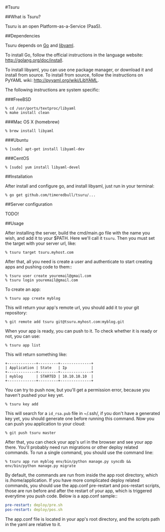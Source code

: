#Tsuru

##What is Tsuru?

Tsuru is an open Platform-as-a-Service (PaaS).

##Dependencies

Tsuru depends on [Go](http://golang.org) and [libyaml](http://pyyaml.org/wiki/LibYAML).

To install Go, follow the official instructions in the language website:
http://golang.org/doc/install.

To install libyaml, you can use one package manager, or download it and install
from source. To install from source, follow the instructions on PyYAML wiki:
http://pyyaml.org/wiki/LibYAML.

The following instructions are system specific:

###FreeBSD

    % cd /usr/ports/textproc/libyaml
    % make install clean

###Mac OS X (homebrew)

    % brew install libyaml

###Ubuntu

    % [sudo] apt-get install libyaml-dev

###CentOS

    % [sudo] yum install libyaml-devel

##Installation

After install and configure go, and install libyaml, just run in your terminal:

    % go get github.com/timeredbull/tsuru/...

##Server configuration

TODO!

##Usage

After installing the server, build the cmd/main.go file with the name you wish, and add it to your $PATH. Here we'll call it `tsuru`.
Then you must set the target with your server url, like:

  `% tsuru target tsuru.myhost.com`

After that, all you need is create a user and authenticate to start creating apps and pushing code to them::

    % tsuru user create youremail@gmail.com
    % tsuru login youremail@gmail.com

To create an app:

  `% tsuru app create myblog`

This will return your app's remote url, you should add it to your git repository:

  `% git remote add tsuru git@tsuru.myhost.com:myblog.git`

When your app is ready, you can push to it. To check whether it is ready or not, you can use:

  `% tsuru app list`

This will return something like:

    +-------------+---------+--------------+
    | Application | State   | Ip           |
    +-------------+---------+--------------+
    | myblog      | STARTED | 10.10.10.10  |
    +-------------+---------+--------------+

You can try to push now, but you'll get a permission error, because you haven't pushed your key yet.

  `% tsuru key add`

This will search for a `id_rsa.pub` file in ~/.ssh/, if you don't have a generated key yet, you should generate one before running this command.
Now you can push you application to your cloud:

  `% git push tsuru master`

After that, you can check your app's url in the browser and see your app there. You'll probably need run migrations or other deploy related commands.
To run a single command, you should use the command line:

  `% tsuru app run myblog env/bin/python manage.py syncdb && env/bin/python manage.py migrate`

By default, the commands are run from inside the app root directory, which is /home/application. If you have more complicated deploy related commands,
you should use the app.conf pre-restart and pos-restart scripts, those are run before and after the restart of your app, which is triggered everytime you push code.
Below is a app.conf sample::

```yaml
pre-restart: deploy/pre.sh
pos-restart: deploy/pos.sh
```

The app.conf file is located in your app's root directory, and the scripts path in the yaml are relative to it.
